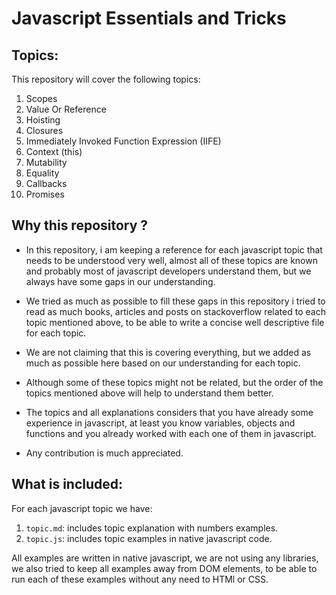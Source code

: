 # Javascript Essentials and Tricks

## Topics: 
This repository will cover the following topics:

1. Scopes
2. Value Or Reference
3. Hoisting
4. Closures
5. Immediately Invoked Function Expression (IIFE)
6. Context (this)
7. Mutability
8. Equality
9. Callbacks
10. Promises

## Why this repository ?
* In this repository, i am keeping a reference for each javascript topic that needs to be understood very well, almost all of these topics are known and probably most of javascript developers understand them, but we always have some gaps in our understanding.

* We tried as much as possible to fill these gaps in this repository i tried to read as much books, articles and posts on stackoverflow related to each topic mentioned above, to be able to write a concise well descriptive file for each topic.

* We are not claiming that this is covering everything, but we added as much as possible here based on our understanding for each topic.

* Although some of these topics might not be related, but the order of the topics mentioned above will help to understand them better.

* The topics and all explanations considers that you have already some experience in javascript, at least you know variables, objects and functions and you already worked with each one of them in javascript.

* Any contribution is much appreciated.


## What is included:
For each javascript topic we have:
1. `topic.md`: includes topic explanation with numbers examples.
2. `topic.js`: includes topic examples in native javascript code.

All examples are written in native javascript, we are not using any libraries, we also tried to keep all examples away from DOM elements, to be able to run each of these examples without any need to HTMl or CSS.

